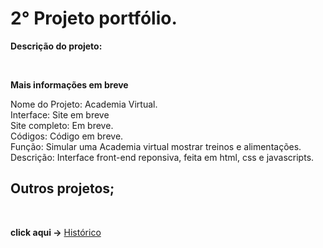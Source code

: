 <h1>2° Projeto portfólio.</h1>

**Descrição do projeto:**

<br>

**Mais informações em breve**

Nome do Projeto: Academia Virtual.<br>
Interface: Site em breve <br>
Site completo: Em breve.<br>
Códigos: Código em breve.<br>
Função: Simular uma Academia virtual mostrar treinos e alimentações.<br>
Descrição: Interface front-end reponsiva, feita em html, css e javascripts.


<h2> Outros projetos;</h2>
<br>

 **click aqui ->** <a href='https://github.com/Rodolfo-desenvolve/python-desktop'>Histórico</a>
